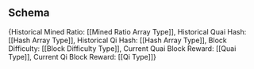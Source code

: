 ## Schema

{Historical Mined Ratio: [[Mined Ratio Array Type]],
Historical Quai Hash: [[Hash Array Type]],
Historical Qi Hash: [[Hash Array Type]],
Block Difficulty: [[Block Difficulty Type]],
Current Quai Block Reward: [[Quai Type]],
Current Qi Block Reward: [[Qi Type]]}
